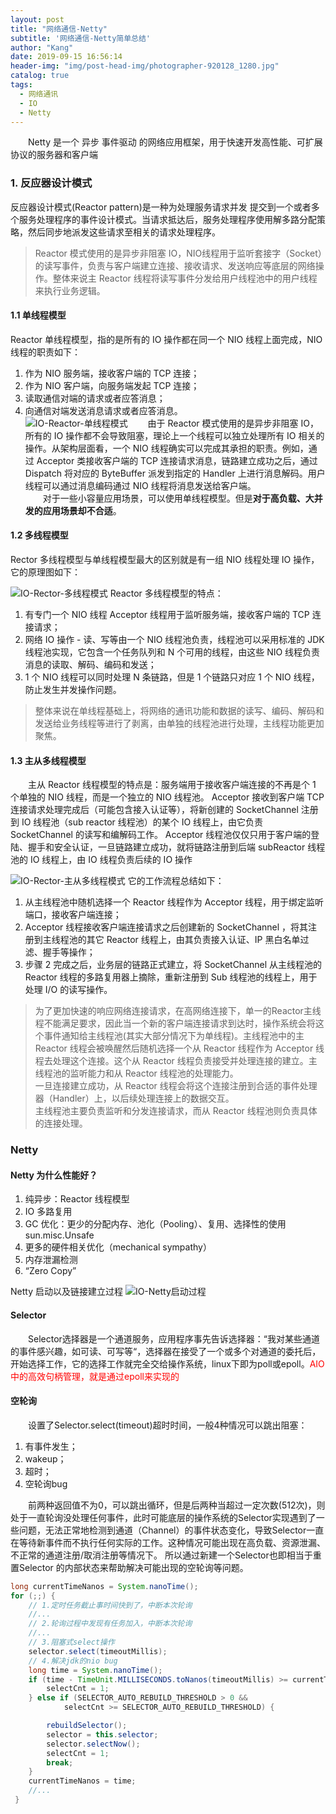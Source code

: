 ```yaml
---
layout: post
title: "网络通信-Netty"
subtitle: '网络通信-Netty简单总结'
author: "Kang"
date: 2019-09-15 16:56:14
header-img: "img/post-head-img/photographer-920128_1280.jpg"
catalog: true
tags:
  - 网络通讯
  - IO
  - Netty
---
```

&emsp;&emsp;Netty 是一个 异步 事件驱动 的网络应用框架，用于快速开发高性能、可扩展协议的服务器和客户端  

### 1. 反应器设计模式
反应器设计模式(Reactor pattern)是一种为处理服务请求并发 提交到一个或者多个服务处理程序的事件设计模式。当请求抵达后，服务处理程序使用解多路分配策略，然后同步地派发这些请求至相关的请求处理程序。   
> Reactor 模式使用的是异步非阻塞 IO，NIO线程用于监听套接字（Socket）的读写事件，负责与客户端建立连接、接收请求、发送响应等底层的网络操作。整体来说主 Reactor 线程将读写事件分发给用户线程池中的用户线程来执行业务逻辑。  
#### 1.1 单线程模型
Reactor 单线程模型，指的是所有的 IO 操作都在同一个 NIO 线程上面完成，NIO 线程的职责如下：
1. 作为 NIO 服务端，接收客户端的 TCP 连接；
2. 作为 NIO 客户端，向服务端发起 TCP 连接；
3. 读取通信对端的请求或者应答消息；
4. 向通信对端发送消息请求或者应答消息。  
![IO-Reactor-单线程模式](https://raw.githubusercontent.com/kangzhihu/images/master/IO-Reactor-单线程模式.png)
&emsp;&emsp;由于 Reactor 模式使用的是异步非阻塞 IO，所有的 IO 操作都不会导致阻塞，理论上一个线程可以独立处理所有 IO 相关的操作。从架构层面看，一个 NIO 线程确实可以完成其承担的职责。例如，通过 Acceptor 类接收客户端的 TCP 连接请求消息，链路建立成功之后，通过 Dispatch 将对应的 ByteBuffer 派发到指定的 Handler 上进行消息解码。用户线程可以通过消息编码通过 NIO 线程将消息发送给客户端。  
&emsp;&emsp;对于一些小容量应用场景，可以使用单线程模型。但是**对于高负载、大并发的应用场景却不合适**。

#### 1.2 多线程模型
Rector 多线程模型与单线程模型最大的区别就是有一组 NIO 线程处理 IO 操作，它的原理图如下：

![IO-Rector-多线程模式](https://raw.githubusercontent.com/kangzhihu/images/master/IO-Rector-多线程模式.png)
Reactor 多线程模型的特点： 
1. 有专门一个 NIO 线程 Acceptor 线程用于监听服务端，接收客户端的 TCP 连接请求；
2. 网络 IO 操作 - 读、写等由一个 NIO 线程池负责，线程池可以采用标准的 JDK 线程池实现，它包含一个任务队列和 N 个可用的线程，由这些 NIO 线程负责消息的读取、解码、编码和发送；
3. 1 个 NIO 线程可以同时处理 N 条链路，但是 1 个链路只对应 1 个 NIO 线程，防止发生并发操作问题。 
> 整体来说在单线程基础上，将网络的通讯功能和数据的读写、编码、解码和发送给业务线程等进行了剥离，由单独的线程池进行处理，主线程功能更加聚焦。  

#### 1.3 主从多线程模型
&emsp;&emsp;主从 Reactor 线程模型的特点是：服务端用于接收客户端连接的不再是个 1 个单独的 NIO 线程，而是一个独立的 NIO 线程池。 Acceptor 接收到客户端 TCP 连接请求处理完成后（可能包含接入认证等），将新创建的 SocketChannel 注册到 IO 线程池（sub reactor 线程池）的某个 IO 线程上，由它负责 SocketChannel 的读写和编解码工作。 Acceptor 线程池仅仅只用于客户端的登陆、握手和安全认证，一旦链路建立成功，就将链路注册到后端 subReactor 线程池的 IO 线程上，由 IO 线程负责后续的 IO 操作

![IO-Rector-主从多线程模式](https://raw.githubusercontent.com/kangzhihu/images/master/IO-Rector-主从多线程模式.png)
它的工作流程总结如下：  
1. 从主线程池中随机选择一个 Reactor 线程作为 Acceptor 线程，用于绑定监听端口，接收客户端连接；
2. Acceptor 线程接收客户端连接请求之后创建新的 SocketChannel ，将其注册到主线程池的其它 Reactor 线程上，由其负责接入认证、IP 黑白名单过滤、握手等操作；
3. 步骤 2 完成之后，业务层的链路正式建立，将 SocketChannel 从主线程池的 Reactor 线程的多路复用器上摘除，重新注册到 Sub 线程池的线程上，用于处理 I/O 的读写操作。
> 为了更加快速的响应网络连接请求，在高网络连接下，单一的Reactor主线程不能满足要求，因此当一个新的客户端连接请求到达时，操作系统会将这个事件通知给主线程池(其实大部分情况下为单线程)。主线程池中的主 Reactor 线程会被唤醒然后随机选择一个从 Reactor 线程作为 Acceptor 线程去处理这个连接。这个从 Reactor 线程负责接受并处理连接的建立。主线程池的监听能力和从 Reactor 线程池的处理能力。  
> 一旦连接建立成功，从 Reactor 线程会将这个连接注册到合适的事件处理器（Handler）上，以后续处理连接上的数据交互。  
> 主线程池主要负责监听和分发连接请求，而从 Reactor 线程池则负责具体的连接处理。

### Netty 

#### Netty 为什么性能好？
1. 纯异步：Reactor 线程模型
2. IO 多路复用
3. GC 优化：更少的分配内存、池化（Pooling）、复用、选择性的使用 sun.misc.Unsafe
4. 更多的硬件相关优化（mechanical sympathy）
5. 内存泄漏检测
6. “Zero Copy”  

Netty 启动以及链接建立过程
![IO-Netty启动过程](https://raw.githubusercontent.com/kangzhihu/images/master/IO-Netty启动过程.png)


####  Selector
&emsp;&emsp;Selector选择器是一个通道服务，应用程序事先告诉选择器：“我对某些通道的事件感兴趣，如可读、可写等“，选择器在接受了一个或多个对通道的委托后，开始选择工作，它的选择工作就完全交给操作系统，linux下即为poll或epoll。<font color="red">AIO中的高效句柄管理，就是通过epoll来实现的</font>

#### 空轮询
&emsp;&emsp;设置了Selector.select(timeout)超时时间，一般4种情况可以跳出阻塞：
1. 有事件发生；
2. wakeup；
3. 超时；
4. 空轮询bug

&emsp;&emsp;前两种返回值不为0，可以跳出循环，但是后两种当超过一定次数(512次)，则处于一直轮询没处理任何事件，此时可能底层的操作系统的Selector实现遇到了一些问题，无法正常地检测到通道（Channel）的事件状态变化，导致Selector一直在等待新事件而不执行任何实际的工作。这种情况可能出现在高负载、资源泄漏、不正常的通道注册/取消注册等情况下。
所以通过新建一个Selector也即相当于重置Selector 的内部状态来帮助解决可能出现的空轮询等问题。
```java
long currentTimeNanos = System.nanoTime();
for (;;) {
    // 1.定时任务截止事时间快到了，中断本次轮询
    //...
    // 2.轮询过程中发现有任务加入，中断本次轮询
    //...
    // 3.阻塞式select操作
    selector.select(timeoutMillis);
    // 4.解决jdk的nio bug
    long time = System.nanoTime();
    if (time - TimeUnit.MILLISECONDS.toNanos(timeoutMillis) >= currentTimeNanos) {
        selectCnt = 1;
    } else if (SELECTOR_AUTO_REBUILD_THRESHOLD > 0 &&
            selectCnt >= SELECTOR_AUTO_REBUILD_THRESHOLD) {

        rebuildSelector();
        selector = this.selector;
        selector.selectNow();
        selectCnt = 1;
        break;
    }
    currentTimeNanos = time;
    //...
 }
```
